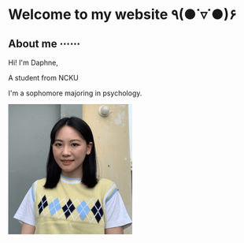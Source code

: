 # Welcome to my website ٩(●˙▿˙●)۶ 

## About me ⋯⋯
Hi! I'm Daphne,

A student from NCKU 

I'm a sophomore majoring in psychology.

<img src="https://github.com/minmochang/minmochang.github.io/blob/main/image.png?raw=true">






